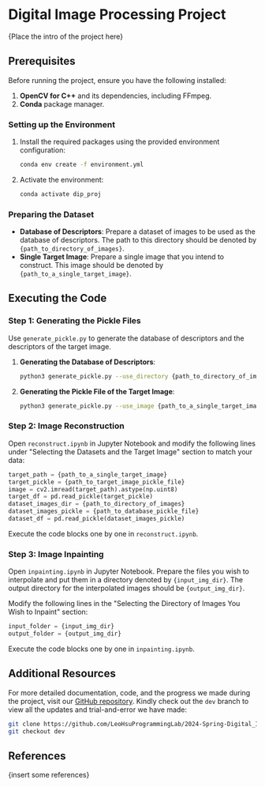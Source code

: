 # Digital Image Processing Project

{Place the intro of the project here}

## Prerequisites

Before running the project, ensure you have the following installed:

1. **OpenCV for C++** and its dependencies, including FFmpeg.
2. **Conda** package manager.

### Setting up the Environment

1. Install the required packages using the provided environment configuration:

    ```bash
    conda env create -f environment.yml
    ```

2. Activate the environment:

    ```bash
    conda activate dip_proj
    ```

### Preparing the Dataset

- **Database of Descriptors**: Prepare a dataset of images to be used as the database of descriptors. The path to this directory should be denoted by `{path_to_directory_of_images}`.
- **Single Target Image**: Prepare a single image that you intend to construct. This image should be denoted by `{path_to_a_single_target_image}`.

## Executing the Code

### Step 1: Generating the Pickle Files

Use `generate_pickle.py` to generate the database of descriptors and the descriptors of the target image.

1. **Generating the Database of Descriptors**:

    ```bash
    python3 generate_pickle.py --use_directory {path_to_directory_of_images} --output {path_to_database_pickle_file}
    ```

2. **Generating the Pickle File of the Target Image**:

    ```bash
    python3 generate_pickle.py --use_image {path_to_a_single_target_image} --output {path_to_target_image_pickle_file}
    ```

### Step 2: Image Reconstruction

Open `reconstruct.ipynb` in Jupyter Notebook and modify the following lines under "Selecting the Datasets and the Target Image" section to match your data:

```python
target_path = {path_to_a_single_target_image}
target_pickle = {path_to_target_image_pickle_file}
image = cv2.imread(target_path).astype(np.uint8)
target_df = pd.read_pickle(target_pickle)
dataset_images_dir = {path_to_directory_of_images}
dataset_images_pickle = {path_to_database_pickle_file}
dataset_df = pd.read_pickle(dataset_images_pickle)
```

Execute the code blocks one by one in `reconstruct.ipynb`.

### Step 3: Image Inpainting

Open `inpainting.ipynb` in Jupyter Notebook. Prepare the files you wish to interpolate and put them in a directory denoted by `{input_img_dir}`. The output directory for the interpolated images should be `{output_img_dir}`.

Modify the following lines in the "Selecting the Directory of Images You Wish to Inpaint" section:

```python
input_folder = {input_img_dir}
output_folder = {output_img_dir}
```

Execute the code blocks one by one in `inpainting.ipynb`.

## Additional Resources

For more detailed documentation, code, and the progress we made during the project, visit our [GitHub repository](https://github.com/LeoHsuProgrammingLab/2024-Spring-Digital_Image_Processing_Final_Project). Kindly check out the `dev` branch to view all the updates and trial-and-error we have made:

```bash
git clone https://github.com/LeoHsuProgrammingLab/2024-Spring-Digital_Image_Processing_Final_Project.git
git checkout dev
```

## References

{insert some references}